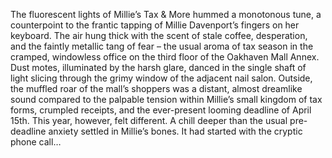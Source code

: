 The fluorescent lights of Millie’s Tax & More hummed a monotonous tune, a counterpoint to the frantic tapping of Millie Davenport’s fingers on her keyboard.  The air hung thick with the scent of stale coffee, desperation, and the faintly metallic tang of fear – the usual aroma of tax season in the cramped, windowless office on the third floor of the Oakhaven Mall Annex.  Dust motes, illuminated by the harsh glare, danced in the single shaft of light slicing through the grimy window of the adjacent nail salon.  Outside, the muffled roar of the mall’s shoppers was a distant, almost dreamlike sound compared to the palpable tension within Millie’s small kingdom of tax forms, crumpled receipts, and the ever-present looming deadline of April 15th.  This year, however, felt different.  A chill deeper than the usual pre-deadline anxiety settled in Millie’s bones.  It had started with the cryptic phone call…

